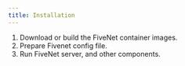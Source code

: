 ```yaml
---
title: Installation
---
```


1. Download or build the FiveNet container images.
2. Prepare Fivenet config file.
3. Run FiveNet server, and other components.
